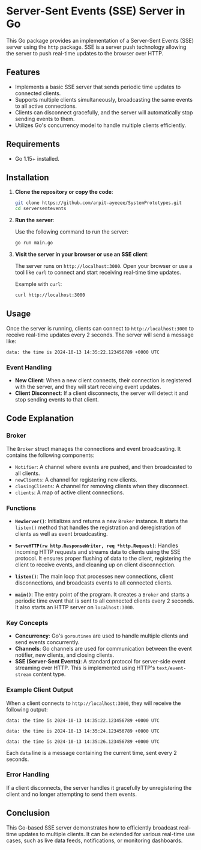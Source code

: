 # Server-Sent Events (SSE) Server in Go

This Go package provides an implementation of a Server-Sent Events (SSE) server using the `http` package. SSE is a server push technology allowing the server to push real-time updates to the browser over HTTP.

## Features

- Implements a basic SSE server that sends periodic time updates to connected clients.
- Supports multiple clients simultaneously, broadcasting the same events to all active connections.
- Clients can disconnect gracefully, and the server will automatically stop sending events to them.
- Utilizes Go's concurrency model to handle multiple clients efficiently.

## Requirements

- Go 1.15+ installed.

## Installation

1. **Clone the repository or copy the code**:

   ```bash
   git clone https://github.com/arpit-ayeeee/SystemPrototypes.git
   cd serversentevents
   ```

2. **Run the server**:

   Use the following command to run the server:

   ```bash
   go run main.go
   ```

3. **Visit the server in your browser or use an SSE client**:

   The server runs on `http://localhost:3000`. Open your browser or use a tool like `curl` to connect and start receiving real-time time updates.

   Example with `curl`:

   ```bash
   curl http://localhost:3000
   ```

## Usage

Once the server is running, clients can connect to `http://localhost:3000` to receive real-time updates every 2 seconds. The server will send a message like:

```
data: the time is 2024-10-13 14:35:22.123456789 +0000 UTC
```

### Event Handling

- **New Client**: When a new client connects, their connection is registered with the server, and they will start receiving event updates.
- **Client Disconnect**: If a client disconnects, the server will detect it and stop sending events to that client.

## Code Explanation

### Broker

The `Broker` struct manages the connections and event broadcasting. It contains the following components:

- `Notifier`: A channel where events are pushed, and then broadcasted to all clients.
- `newClients`: A channel for registering new clients.
- `closingClients`: A channel for removing clients when they disconnect.
- `clients`: A map of active client connections.

### Functions

- **`NewServer()`**: Initializes and returns a new `Broker` instance. It starts the `listen()` method that handles the registration and deregistration of clients as well as event broadcasting.

- **`ServeHTTP(rw http.ResponseWriter, req *http.Request)`**: Handles incoming HTTP requests and streams data to clients using the SSE protocol. It ensures proper flushing of data to the client, registering the client to receive events, and cleaning up on client disconnection.

- **`listen()`**: The main loop that processes new connections, client disconnections, and broadcasts events to all connected clients.

- **`main()`**: The entry point of the program. It creates a `Broker` and starts a periodic time event that is sent to all connected clients every 2 seconds. It also starts an HTTP server on `localhost:3000`.

### Key Concepts

- **Concurrency**: Go's `goroutines` are used to handle multiple clients and send events concurrently.
- **Channels**: Go channels are used for communication between the event notifier, new clients, and closing clients.
- **SSE (Server-Sent Events)**: A standard protocol for server-side event streaming over HTTP. This is implemented using HTTP's `text/event-stream` content type.

### Example Client Output

When a client connects to `http://localhost:3000`, they will receive the following output:

```
data: the time is 2024-10-13 14:35:22.123456789 +0000 UTC

data: the time is 2024-10-13 14:35:24.123456789 +0000 UTC

data: the time is 2024-10-13 14:35:26.123456789 +0000 UTC
```

Each `data` line is a message containing the current time, sent every 2 seconds.

### Error Handling

If a client disconnects, the server handles it gracefully by unregistering the client and no longer attempting to send them events.

## Conclusion

This Go-based SSE server demonstrates how to efficiently broadcast real-time updates to multiple clients. It can be extended for various real-time use cases, such as live data feeds, notifications, or monitoring dashboards.


